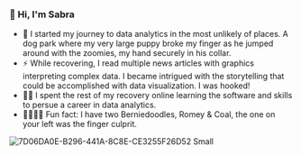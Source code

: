 ### 👋 Hi, I'm Sabra


 - 🐾 I started my journey to data analytics in the most unlikely of places. A dog park where my very large puppy broke my finger as he jumped 
 around with the zoomies, my hand securely in his collar.
 - ⚡️ While recovering, I read multiple news articles with graphics interpreting complex data. I became intrigued with the storytelling that could be 
 accomplished with data visualization. I was hooked!
 - 👩‍💻 I spent the rest of my recovery online learning the software and skills to persue a career in data analytics.
 - 🐕‍🦺🐕‍🦺 Fun fact: I have two Berniedoodles, Romey & Coal, the one on your left was the finger culprit.

![7D06DA0E-B296-441A-8C8E-CE3255F26D52 Small](https://user-images.githubusercontent.com/120127745/212431093-aa4327fd-8878-4bb6-9d5c-0429a006d8b5.jpeg)








